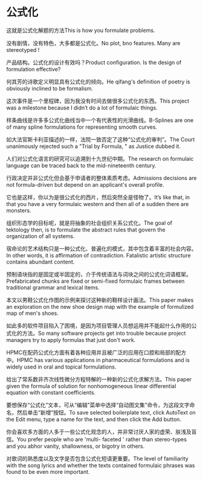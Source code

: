 # 公式化

<p><span class="chinese">这就是公式化解题的方法</span><span class="english">This is how you formulate problems.</span></p>

<p><span class="chinese">没有剧情，没有特色，大多都是公式化。</span><span class="english">No plot, bno features. Many are stereotyped !</span></p>

<p><span class="chinese">产品结构。公式化的设计有效吗？</span><span class="english">Product configuration. Is the design of formulation effective?</span></p>

<p><span class="chinese">何其芳的诗歌定义明显具有公式化的倾向。</span><span class="english">He qifang's definition of poetry is obviously inclined to be formalism.</span></p>

<p><span class="chinese">这次事件是一个里程碑，因为我没有时间去做很多公式化的东西。</span><span class="english">This project was a milestone because I didn’t do a lot of formulaic things.</span></p>

<p><span class="chinese">样条曲线是许多多公式化曲线当中一个有代表性的光滑曲线。</span><span class="english">B-Splines are one of many spline formulations for representing smooth curves.</span></p>

<p><span class="chinese">如大法官斯卡利亚描述的一样，法院一致否定了这种“公式化的审判”。</span><span class="english">The Court unanimously rejected such a "Trial by Formula, " as Justice dubbed it.</span></p>

<p><span class="chinese">人们对公式化语言的研究可以追溯到十九世纪中期。</span><span class="english">The research on formulaic language can be traced back to the mid-nineteenth century.</span></p>

<p><span class="chinese">行政决定并非公式化但会基于申请者的整体素质考虑。</span><span class="english">Admissions decisions are not formula-driven but depend on an applicant's overall profile.</span></p>

<p><span class="chinese">它也是这样，你以为是很公式化的西片，然后突然全是怪物了。</span><span class="english">It’s like that, in that you have a very formulaic western and then all of a sudden there are monsters.</span></p>

<p><span class="chinese">组织形态学的目标呢，就是将抽象的社会组织关系公式化。</span><span class="english">The goal of tektology then, is to formulate the abstract rules that govern the organization of all systems.</span></p>

<p><span class="chinese">宿命论的艺术结构只是一种公式化、普遍化的模式，其中包含着丰富的社会内容。</span><span class="english">In other words, it is affirmation of contradiction. Fatalistic artistic structure contains abundant content.</span></p>

<p><span class="chinese">预制语块指的是固定或半固定的，介于传统语法与词块之间的公式化词语框架。</span><span class="english">Prefabricated chunks are fixed or semi-fixed formulaic frames between traditional grammar and lexical items.</span></p>

<p><span class="chinese">本文以男鞋公式化作图的示例来探讨这种新的鞋样设计画法。</span><span class="english">This paper makes an exploration on the new shoe design map with the example of formulized map of men's shoes.</span></p>

<p><span class="chinese">如此多的软件项目陷入了困境，是因为项目管理人员想运用并不能起什么作用的公式化的方法。</span><span class="english">So many software projects get into trouble because project managers try to apply formulas that just don't work.</span></p>

<p><span class="chinese">HPMC在配药公式化方面有着各种应用并且被广泛的应用在口腔和局部的配方中。</span><span class="english">HPMC has various applications in pharmaceutical formulations and is widely used in oral and topical formulations.</span></p>

<p><span class="chinese">给出了常系数非齐次线性微分方程特解的一种新的公式化求解方法。</span><span class="english">This paper given the formula of solution for nonhomogeneous linear differential equation with constant coefficients.</span></p>

<p><span class="chinese">要想保存“公式化”文本，可从“编辑”菜单中选择“自动图文集”命令，为这段文字命名，然后单击“新增”按钮。</span><span class="english">To save selected boilerplate text, click AutoText on the Edit menu, type a name for the text, and then click the Add button.</span></p>

<p><span class="chinese">你会喜欢多方面的人多于一些公式化观念的人，并非常讨厌人家的虚荣、肤浅及盲信。</span><span class="english">You prefer people who are 'multi- faceted ' rather than stereo-types and you abhor vanity, shallowness, or bigotry in others.</span></p>

<p><span class="chinese">对歌词的熟悉度以及文字是否包含公式化短语更重要。</span><span class="english">The level of familiarity with the song lyrics and whether the texts contained formulaic phrases was found to be even more important.</span></p>

